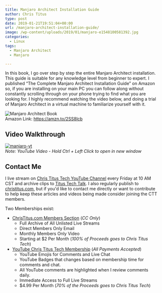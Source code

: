 ```yaml
---
title: Manjaro Architect Installation Guide
author: Chris Titus
type: post
date: 2019-01-21T19:51:04+00:00
url: /manjaro-architect-installation-guide/
image: /wp-content/uploads/2019/01/manjaro-e1548100581392.jpg
categories:
  - Linux
tags:
  - Manjaro Architect
  - Manjaro

---
```

In this book, I go over step by step the entire Manjaro Architect installation. This guide is suitable for any knowledge level from beginner to expert. <!--more-->I published &#8220;The Complete Manjaro Architect Installation Guide&#8221; on Amazon so, if you are installing on your main PC you can follow along without constantly scrolling through on your phone trying to find what you are looking for. I highly recommend watching the video below, and doing a trial of Manjaro Architect in a virtual machine to familiarize yourself with it. 

![Manjaro Architect Book](https://christitus.com/wp-content/uploads/2019/01/manjaro-cover-189x300.jpg)  
Amazon Link: https://amzn.to/2SS8lcb

## Video Walkthrough
[![manjaro-yt](https://img.youtube.com/vi/530O4InhR3A/0.jpg)](https://www.youtube.com/watch?v=530O4InhR3A)  
_Note: YouTube Video - Hold Ctrl + Left Click to open in new window_


## Contact Me

I live stream on [Chris Titus Tech YouTube Channel][1] every Friday at 10 AM CST and archive clips to [Titus Tech Talk][2]. I also regularly publish to [christitus.com][3], but if you'd like to contact me directly or want to contribute to help keep these articles and videos being made consider joining the CTT members. 

Two Memberships exist:
- [ChrisTitus.com Members Section][4] (_CC Only_)
  - Full Archive of All Unlisted Live Streams
  - Direct Members Only Email
  - Monthly Members Only Video
  - Starting at $2 Per Month (_100% of Proceeds goes to Chris Titus Tech_)
- [YouTube Chris Titus Tech Membership][5] (_All Payments Accepted_)
  - YouTube Emojis for Comments and Live Chat
  - YouTube Badges that changes based on membership time for comments and chat.
  - All YouTube comments are highlighted when I review comments daily. 
  - Immediate Access to Full Live Streams
  - $4.99 Per Month (_70% of the Proceeds goes to Chris Titus Tech_)

 [1]: https://www.youtube.com/c/ChrisTitusTech
 [2]: https://www.youtube.com/c/ChrisTitusTechStreams
 [3]: https://christitus.com/
 [4]: https://portal.christitus.com
 [5]: https://links.christitus.com/join